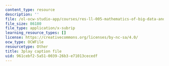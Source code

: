 ```yaml
---
content_type: resource
description: ''
file: /ol-ocw-studio-app/courses/res-ll-005-mathematics-of-big-data-and-machine-learning-january-iap-2020/961cebf25a51003926b3e71013cecedf_mbr667kATEg.srt
file_size: 86180
file_type: application/x-subrip
learning_resource_types: []
license: https://creativecommons.org/licenses/by-nc-sa/4.0/
ocw_type: OCWFile
resourcetype: Other
title: 3play caption file
uid: 961cebf2-5a51-0039-26b3-e71013cecedf
---
```

